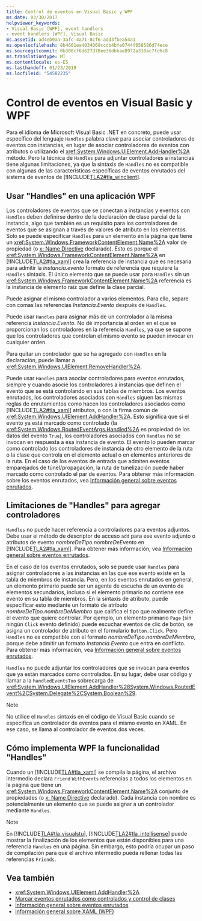 ```yaml
---
title: Control de eventos en Visual Basic y WPF
ms.date: 03/30/2017
helpviewer_keywords:
- Visual Basic [WPF], event handlers
- event handlers [WPF], Visual Basic
ms.assetid: ad4eb9aa-3afc-4a71-8cf6-add3fbea54a1
ms.openlocfilehash: 8b4601ea4034068ccdb4bfe0744f658586d74ece
ms.sourcegitcommit: 6b308cf6d627d78ee36dbbae8972a310ac7fd6c8
ms.translationtype: MT
ms.contentlocale: es-ES
ms.lasthandoff: 01/23/2019
ms.locfileid: "54582235"
---
```

# <a name="visual-basic-and-wpf-event-handling"></a>Control de eventos en Visual Basic y WPF
Para el idioma de Microsoft Visual Basic .NET en concreto, puede usar específico del lenguaje `Handles` palabra clave para asociar controladores de eventos con instancias, en lugar de asociar controladores de eventos con atributos o utilizando el <xref:System.Windows.UIElement.AddHandler%2A> método. Pero la técnica de `Handles` para adjuntar controladores a instancias tiene algunas limitaciones, ya que la sintaxis de `Handles` no es compatible con algunas de las características específicas de eventos enrutados del sistema de eventos de [!INCLUDE[TLA2#tla_winclient](../../../../includes/tla2sharptla-winclient-md.md)].  
  
## <a name="using-handles-in-a-wpf-application"></a>Usar "Handles" en una aplicación WPF  
 Los controladores de eventos que se conectan a instancias y eventos con `Handles` deben definirse dentro de la declaración de clase parcial de la instancia, algo que también es un requisito para los controladores de eventos que se asignan a través de valores de atributo en los elementos. Solo se puede especificar `Handles` para un elemento en la página que tiene un <xref:System.Windows.FrameworkContentElement.Name%2A> valor de propiedad (o [x: Name Directive](../../../../docs/framework/xaml-services/x-name-directive.md) declarado). Esto es porque el <xref:System.Windows.FrameworkContentElement.Name%2A> en [!INCLUDE[TLA2#tla_xaml](../../../../includes/tla2sharptla-xaml-md.md)] crea la referencia de instancia que es necesaria para admitir la *instancia.evento* formato de referencia que requiere la `Handles` sintaxis. El único elemento que se puede usar para `Handles` sin un <xref:System.Windows.FrameworkContentElement.Name%2A> referencia es la instancia de elemento raíz que define la clase parcial.  
  
 Puede asignar el mismo controlador a varios elementos. Para ello, separe con comas las referencias *Instancia.Evento* después de `Handles`.  
  
 Puede usar `Handles` para asignar más de un controlador a la misma referencia *Instancia.Evento*. No dé importancia al orden en el que se proporcionan los controladores en la referencia `Handles`, ya que se supone que los controladores que controlan el mismo evento se pueden invocar en cualquier orden.  
  
 Para quitar un controlador que se ha agregado con `Handles` en la declaración, puede llamar a <xref:System.Windows.UIElement.RemoveHandler%2A>.  
  
 Puede usar `Handles` para asociar controladores para eventos enrutados, siempre y cuando asocie los controladores a instancias que definen el evento que se está controlando en sus tablas de miembros. Los eventos enrutados, los controladores asociados con `Handles` siguen las mismas reglas de enrutamientos como hacen los controladores asociados como [!INCLUDE[TLA2#tla_xaml](../../../../includes/tla2sharptla-xaml-md.md)] atributos, o con la firma común de <xref:System.Windows.UIElement.AddHandler%2A>. Esto significa que si el evento ya está marcado como controlado (la <xref:System.Windows.RoutedEventArgs.Handled%2A> es propiedad de los datos del evento `True`), los controladores asociados con `Handles` no se invocan en respuesta a esa instancia de evento. El evento lo pueden marcar como controlado los controladores de instancia de otro elemento de la ruta o la clase que controla en el elemento actual o en elementos anteriores de la ruta. En el caso de los eventos de entrada que admiten eventos emparejados de túnel/propagación, la ruta de tunelización puede haber marcado como controlado el par de eventos. Para obtener más información sobre los eventos enrutados, vea [Información general sobre eventos enrutados](../../../../docs/framework/wpf/advanced/routed-events-overview.md).  
  
## <a name="limitations-of-handles-for-adding-handlers"></a>Limitaciones de "Handles" para agregar controladores  
 `Handles` no puede hacer referencia a controladores para eventos adjuntos. Debe usar el método de descriptor de acceso `add` para ese evento adjunto o atributos de evento *nombreDeTipo.nombreDeEvento* en [!INCLUDE[TLA2#tla_xaml](../../../../includes/tla2sharptla-xaml-md.md)]. Para obtener más información, vea [Información general sobre eventos enrutados](../../../../docs/framework/wpf/advanced/routed-events-overview.md).  
  
 En el caso de los eventos enrutados, solo se puede usar `Handles` para asignar controladores a las instancias en las que ese evento existe en la tabla de miembros de instancia. Pero, en los eventos enrutados en general, un elemento primario puede ser un agente de escucha de un evento de elementos secundarios, incluso si el elemento primario no contiene ese evento en su tabla de miembros. En la sintaxis de atributo, puede especificar esto mediante un formato de atributo *nombreDeTipo.nombreDeMiembro* que califica el tipo que realmente define el evento que quiere controlar. Por ejemplo, un elemento primario `Page` (sin ningún `Click` evento definido) puede escuchar eventos de clic de botón, se asigna un controlador de atributo en el formulario `Button.Click`. Pero `Handles` no es compatible con el formato *nombreDeTipo.nombreDeMiembro*, porque debe admitir un formato *Instancia.Evento* que entra en conflicto. Para obtener más información, vea [Información general sobre eventos enrutados](../../../../docs/framework/wpf/advanced/routed-events-overview.md).  
  
 `Handles` no puede adjuntar los controladores que se invocan para eventos que ya están marcados como controlados. En su lugar, debe usar código y llamar a la `handledEventsToo` sobrecarga de <xref:System.Windows.UIElement.AddHandler%28System.Windows.RoutedEvent%2CSystem.Delegate%2CSystem.Boolean%29>.  
  
> [!NOTE]
>  No utilice el `Handles` sintaxis en el código de Visual Basic cuando se especifica un controlador de eventos para el mismo evento en XAML. En ese caso, se llama al controlador de eventos dos veces.  
  
## <a name="how-wpf-implements-handles-functionality"></a>Cómo implementa WPF la funcionalidad "Handles"  
 Cuando un [!INCLUDE[TLA#tla_xaml](../../../../includes/tlasharptla-xaml-md.md)] se compila la página, el archivo intermedio declara `Friend` `WithEvents` referencias a todos los elementos en la página que tiene un <xref:System.Windows.FrameworkContentElement.Name%2A> conjunto de propiedades (o [x: Name Directive](../../../../docs/framework/xaml-services/x-name-directive.md) declarado). Cada instancia con nombre es potencialmente un elemento que se puede asignar a un controlador mediante `Handles`.  
  
> [!NOTE]
>  En [!INCLUDE[TLA#tla_visualstu](../../../../includes/tlasharptla-visualstu-md.md)], [!INCLUDE[TLA2#tla_intellisense](../../../../includes/tla2sharptla-intellisense-md.md)] puede mostrar la finalización de los elementos que están disponibles para una referencia `Handles` en una página. Sin embargo, esto podría ocupar un paso de compilación para que el archivo intermedio pueda rellenar todas las referencias `Friends`.  
  
## <a name="see-also"></a>Vea también
- <xref:System.Windows.UIElement.AddHandler%2A>
- [Marcar eventos enrutados como controlados y control de clases](../../../../docs/framework/wpf/advanced/marking-routed-events-as-handled-and-class-handling.md)
- [Información general sobre eventos enrutados](../../../../docs/framework/wpf/advanced/routed-events-overview.md)
- [Información general sobre XAML (WPF)](../../../../docs/framework/wpf/advanced/xaml-overview-wpf.md)
